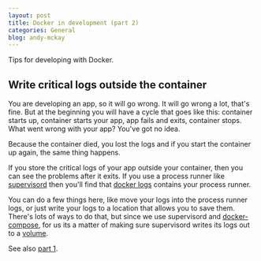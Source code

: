 ```yaml
---
layout: post
title: Docker in development (part 2)
categories: General
blog: andy-mckay
---
```


Tips for developing with Docker.

Write critical logs outside the container
-----------------------------------------

You are developing an app, so it will go wrong. It will go wrong a lot, that's fine. But at the beginning you will have a cycle that goes like this: container starts up, container starts your app, app fails and exits, container stops. What went wrong with your app? You've got no idea.

Because the container died, you lost the logs and if you start the container up again, the same thing happens.

If you store the critical logs of your app outside your container, then you can see the problems after it exits. If you use a process runner like  <a href="http://supervisord.org/">supervisord</a> then you'll find that <a href="https://docs.docker.com/reference/commandline/cli/#logs">docker logs</a> contains your process runner.

You can do a few things here, like move your logs into the process runner logs, or just write your logs to a location that allows you to save them. There's lots of ways to do that, but since we use supervisord and <a href="https://docs.docker.com/compose/">docker-compose</a>, for us its a matter of making sure supervisord writes its logs out to a <a href="https://docs.docker.com/reference/builder/#volume">volume</a>.

See also <a href="/2015-05-30-docker-in-development-part-1/">part 1</a>.

